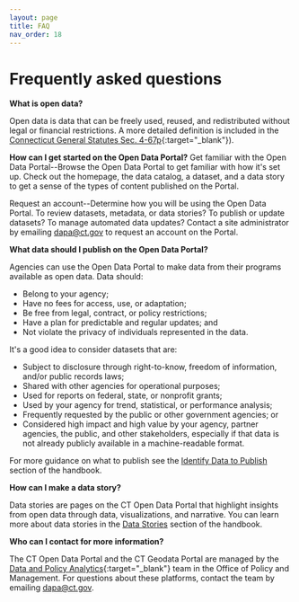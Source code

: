 ```yaml
---
layout: page
title: FAQ
nav_order: 18
---
```


# Frequently asked questions 

**What is open data?**

Open data is data that can be freely used, reused, and redistributed without legal or financial restrictions. A more detailed definition is included in the [Connecticut General Statutes Sec. 4-67p](https://www.cga.ct.gov/current/pub/chap_050.htm#sec_4-67p){:target="_blank"}).

**How can I get started on the Open Data Portal?**
Get familiar with the Open Data Portal--Browse the Open Data Portal to get familiar with how it's set up. Check out the homepage, the data catalog, a dataset, and a data story to get a sense of the types of content published on the Portal. 

Request an account--Determine how you will be using the Open Data Portal. To review datasets, metadata, or data stories? To publish or update datasets? To manage automated data updates? Contact a site administrator by emailing [dapa@ct.gov](mailto:dapa@ct.gov) to request an account on the Portal. 

**What data should I publish on the Open Data Portal?** 

Agencies can use the Open Data Portal to make data from their programs available as open data. Data should:

* Belong to your agency;
* Have no fees for access, use, or adaptation;
* Be free from legal, contract, or policy restrictions;
* Have a plan for predictable and regular updates; and
* Not violate the privacy of individuals represented in the data. 

It's a good idea to consider datasets that are:

* Subject to disclosure through right-to-know, freedom of information, and/or public records laws;
* Shared with other agencies for operational purposes; 
* Used for reports on federal, state, or nonprofit grants; 
* Used by your agency for trend, statistical, or performance analysis; 
* Frequently requested by the public or other government agencies; or
* Considered high impact and high value by your agency, partner agencies, the public, and other stakeholders, especially if that data is not already publicly available in a machine-readable format.

For more guidance on what to publish see the [Identify Data to Publish](data-publication-steps\1_identify_data_to_publish) section of the handbook.

**How can I make a data story?** 

Data stories are pages on the CT Open Data Portal that highlight insights from open data through data, visualizations, and narrative. You can learn more about data stories in the [Data Stories](open-data-resources\data_stories) section of the handbook.

**Who can I contact for more information?**

The CT Open Data Portal and the CT Geodata Portal are managed by the [Data and Policy Analytics](https://portal.ct.gov/datapolicy/){:target="_blank"} team in the Office of Policy and Management. For questions about these platforms, contact the team by emailing [dapa@ct.gov](mailto:dapa@ct.gov).